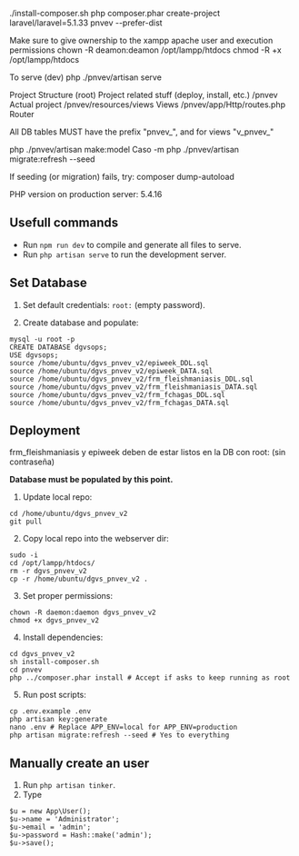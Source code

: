 ./install-composer.sh
php composer.phar create-project laravel/laravel=5.1.33 pnvev --prefer-dist

Make sure to give ownership to the xampp apache user and execution permissions
chown -R deamon:deamon /opt/lampp/htdocs
chmod -R +x /opt/lampp/htdocs

To serve (dev)
php ./pnvev/artisan serve

Project Structure
(root) Project related stuff (deploy, install, etc.)
/pnvev Actual project
/pnvev/resources/views Views
/pnvev/app/Http/routes.php Router

All DB tables MUST have the prefix "pnvev_", and for views "v_pnvev_"

php ./pnvev/artisan make:model Caso -m
php ./pnvev/artisan migrate:refresh --seed

If seeding (or migration) fails, try: composer dump-autoload

PHP version on production server: 5.4.16

Usefull commands
----------------
- Run `npm run dev` to compile and generate all files to serve.
- Run `php artisan serve` to run the development server.

Set Database
------------

1. Set default credentials: `root:` (empty password).

2. Create database and populate:
```
mysql -u root -p
CREATE DATABASE dgvsops;
USE dgvsops;
source /home/ubuntu/dgvs_pnvev_v2/epiweek_DDL.sql
source /home/ubuntu/dgvs_pnvev_v2/epiweek_DATA.sql
source /home/ubuntu/dgvs_pnvev_v2/frm_fleishmaniasis_DDL.sql
source /home/ubuntu/dgvs_pnvev_v2/frm_fleishmaniasis_DATA.sql
source /home/ubuntu/dgvs_pnvev_v2/frm_fchagas_DDL.sql
source /home/ubuntu/dgvs_pnvev_v2/frm_fchagas_DATA.sql
```

Deployment
----------

frm_fleishmaniasis y epiweek deben de estar listos en la DB con root: (sin contraseña)

**Database must be populated by this point.**

1. Update local repo:
```
cd /home/ubuntu/dgvs_pnvev_v2
git pull
```
2. Copy local repo into the webserver dir:
```
sudo -i
cd /opt/lampp/htdocs/
rm -r dgvs_pnvev_v2
cp -r /home/ubuntu/dgvs_pnvev_v2 .
```
3. Set proper permissions:
```
chown -R daemon:daemon dgvs_pnvev_v2
chmod +x dgvs_pnvev_v2
```
4. Install dependencies:
```
cd dgvs_pnvev_v2
sh install-composer.sh
cd pnvev
php ../composer.phar install # Accept if asks to keep running as root
```
5. Run post scripts:
```
cp .env.example .env
php artisan key:generate
nano .env # Replace APP_ENV=local for APP_ENV=production
php artisan migrate:refresh --seed # Yes to everything
```

Manually create an user
-----------------------
1. Run `php artisan tinker`.
2. Type 
```
$u = new App\User();
$u->name = 'Administrator';
$u->email = 'admin';
$u->password = Hash::make('admin');
$u->save();
```